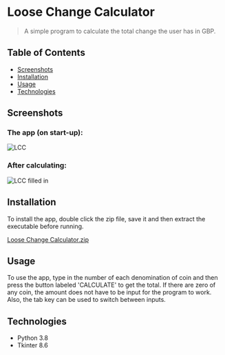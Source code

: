# Loose Change Calculator
> A simple program to calculate the total change the user has in GBP.


<!-- TABLE OF CONTENTS -->
## Table of Contents
* [Screenshots](#screenshots)
* [Installation](#installation)
* [Usage](#usage)
* [Technologies](#technologies)

<!-- Screenshots -->
## Screenshots
### The app (on start-up):
![LCC](https://user-images.githubusercontent.com/44094740/98406966-c2b00280-2066-11eb-8773-5f855aa8fdbf.png) 

### After calculating:
![LCC filled in](https://user-images.githubusercontent.com/44094740/98407627-e4f65000-2067-11eb-89a2-cabf69c21466.png)


<!-- How to install the program -->
## Installation
To install the app, double click the zip file, save it and then extract the executable before running.

[Loose Change Calculator.zip](https://github.com/Jamnic98/scrabble-scorekeeper/files/5503298/Loose.Change.Calculator.zip)


<!-- Usage examples -->
## Usage
To use the app, type in the number of each denomination of coin and then press the button labeled 'CALCULATE' to get the total.
If there are zero of any coin, the amount does not have to be input for the program to work. Also, the tab key can be used to switch between inputs.


<!-- Technologies used in development -->
## Technologies
* Python 3.8
* Tkinter 8.6
